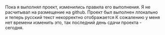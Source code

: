 Пока я выполнял проект, изменились правила его выполнения. Я не расчитывал на размещение на github. Проект был выполнен ллокально и теперь русский текст некорректно отображается
К сожалению у меня нет времени изменить это, так последний день сдачи проекта - сегодня.
